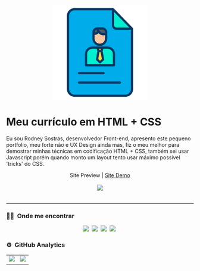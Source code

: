 <div align="center">
    <img src="assets\img\icons-curriculum-256.png" alt="" />
</div>

<h1>Meu currículo em HTML + CSS</h1>

Eu sou Rodney Sostras, desenvolvedor Front-end, apresento este pequeno portfolio, meu forte não e UX Design ainda mas, fiz o meu melhor para demostrar minhas técnicas em codificação HTML + CSS, também sei usar Javascript porém quando monto um layout tento usar máximo possível 'tricks' do CSS.
<br/>
<div align="center">
    Site Preview | <a href="https://rodneysostras.github.io/curriculo/" alt="Web pagina contendo currículo" target="_blank">Site Demo</a>   
</div>
<br/>
<div align="center">
    <img src="assets\img\curriculum-preview.gif" />
</div>
<br/>
<hr/>

### 🤝🏻 &nbsp;Onde me encontrar

<p align = "center">
    <a href="https://github.com/rodneysostras"> <img src="https://img.shields.io/badge/rodneysostras-000000?style=flat&logo=GitHub&logoColor=white" /></a>&nbsp;
    <a href="https://linkedin.com/in/rodney-sostras"> <img src="https://img.shields.io/badge/-rodney--sostras-0077B5?style=flat&logo=Linkedin&logoColor= branco "/></a>&nbsp;
    <a href="mailto:rodney.sostras@gmail.com"> <img src="https://img.shields.io/badge/-rodney.sostras@gmail.com-D14836?style=flat&logo=Gmail&logoColor=white" /></a>&nbsp;
    <a href="https://wa.me/5521979310963"> <img src="https://img.shields.io/badge/55%2021%209%207931--0963-25d366?style=flat&logo=WhatsApp&logoColor=white" /></a>&nbsp;
</p>

### ⚙️ &nbsp;GitHub Analytics

<table width="100%" align="center" style="border:0px;">
    <tr>
        <td>
            <a href="https://github.com/rodneysostras">
                <img height="180em" src="https://github-readme-stats-eight-theta.vercel.app/api?username=rodneysostras&show_icons=true&theme=algolia&include_all_commits=true&count_private=true"/>
            </a>
        </td>
        <td>
            <a href="https://github.com/rodneysostras">
                <img height="180em" src="https://github-readme-stats-eight-theta.vercel.app/api/top-langs/?username=rodneysostras&layout=compact&langs_count=8&theme=algolia"/>
            </a>
        </td>
    </tr>
  </table>
